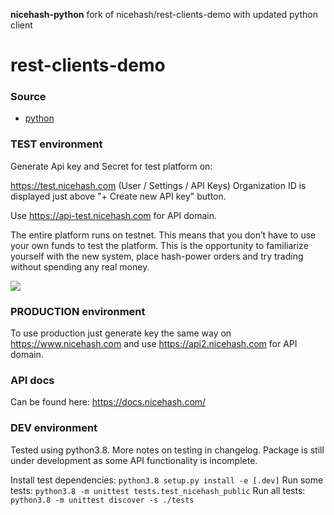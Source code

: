 **nicehash-python**
fork of nicehash/rest-clients-demo with updated python client

# rest-clients-demo

### Source

- [python](https://github.com/nicehash/rest-clients-demo/blob/master/python/nicehash.py)

### TEST environment

Generate Api key and Secret for test platform on:

https://test.nicehash.com (User / Settings / API Keys)
Organization ID is displayed just above "+ Create new API key" button.

Use https://api-test.nicehash.com for API domain.

The entire platform runs on testnet. This means that you don’t have to use your own funds to test the platform. This is the opportunity to familiarize yourself with the new system, place hash-power orders and try trading without spending any real money.

![](https://raw.githubusercontent.com/nicehash/rest-clients-demo/master/generate_key.gif)

### PRODUCTION environment

To use production just generate key the same way on https://www.nicehash.com and use https://api2.nicehash.com for API domain.

### API docs
Can be found here: https://docs.nicehash.com/

### DEV environment

Tested using python3.8. More notes on testing in changelog. Package is still under development as some API functionality is incomplete. 

Install test dependencies: `python3.8 setup.py install -e [.dev]`
Run some tests: `python3.8 -m unittest tests.test_nicehash_public`
Run all tests: `python3.8 -m unittest discover -s ./tests`